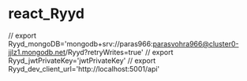 # react_Ryyd

// export Ryyd_mongoDB='mongodb+srv://paras966:parasvohra966@cluster0-jjlz1.mongodb.net/Ryyd?retryWrites=true'
// export Ryyd_jwtPrivateKey='jwtPrivateKey'
// export Ryyd_dev_client_url='http://localhost:5001/api'
